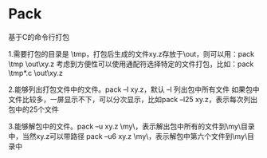 # Pack
基于C的命令行打包

1.需要打包的目录是 \tmp，打包后生成的文件xy.z存放于\out，则可以用：pack  \tmp  \out\xy.z
  考虑到方便性可以使用通配符选择特定的文件打包，比如：pack  \tmp\*.c  \out\xy.z

2.能够列出打包文件中的文件。pack  –l  xy.z，默认 –l 列出包中所有文件
  如果包中文件比较多，一屏显示不下，可以分次显示，比如pack  –l25  xy.z，表示每次列出包中的25个文件

3.能够解包中的文件。pack  –u  xy.z  \my\，表示解出包中所有的文件到\my\目录中，当然xy.z可以带路径
  pack  –u6  xy.z  \my\，表示解包中第六个文件到\my\目录中
